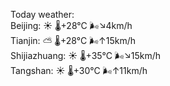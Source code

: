 Today weather:  
Beijing: ☀️   🌡️+28°C 🌬️↘4km/h  
Tianjin: ⛅️  🌡️+28°C 🌬️↑15km/h  
Shijiazhuang: ☀️   🌡️+35°C 🌬️↘15km/h  
Tangshan: ☀️   🌡️+30°C 🌬️↑11km/h  

